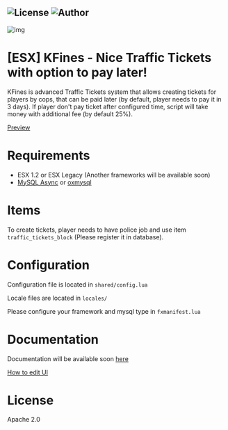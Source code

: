![License](https://img.shields.io/badge/License-Apache%202.0-orange)
![Author](https://img.shields.io/badge/Author-KPG--TB-green)
---

![img](https://i.imgur.com/6CIKVM6.png)

# [ESX] KFines - Nice Traffic Tickets with option to pay later!

KFines is advanced Traffic Tickets system that allows creating tickets for players by cops, that can be paid later (by default, player needs to pay it in 3 days). If player don't pay ticket after configured time, script will take money with additional fee (by default 25%). 

[Preview](https://www.youtube.com/watch?v=ZU05HcPkEu8&ab_channel=KPG-TB)

# Requirements

- ESX 1.2 or ESX Legacy (Another frameworks will be available soon)
- [MySQL Async](https://github.com/brouznouf/fivem-mysql-async) or [oxmysql](https://forum.cfx.re/t/standalone-oxmysql-lightweight-mysql-wrapper/4755120)

# Items

To create tickets, player needs to have police job and use item `traffic_tickets_block` (Please register it in database). 

# Configuration

Configuration file is located in `shared/config.lua`

Locale files are located in `locales/`

Please configure your framework and mysql type in `fxmanifest.lua`

# Documentation

Documentation will be available soon [here](https://docs.kpgtb.pl/)

[How to edit UI](https://github.com/KPGTB/fivem-react-template)

# License
Apache 2.0
